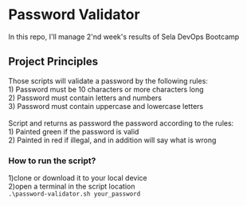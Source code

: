 <H1>Password Validator</h1>
In this repo, I'll manage 2'nd week's results of Sela DevOps Bootcamp

<H2>Project Principles</H2>
Those scripts will validate a password by the following rules:<br>
1) Password must be 10 characters or more characters long <br>
2) Password must contain letters and numbers<br>
3) Password must contain uppercase and lowercase letters<br>
 <br>
Script and returns as password the password according to the rules: <br>
1) Painted green if the password is valid <br>
2) Painted in red if illegal, and in addition will say what is wrong <br>

<H3>How to run the script? </h3>
1)clone or download it to your local device <br>
2)open a terminal in the script location<br>
<code>.\password-validator.sh your_password </code>
